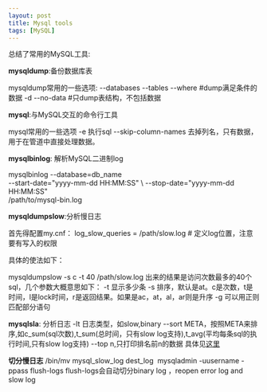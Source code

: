 ```yaml
---
layout: post
title: Mysql tools
tags: [MySQL]
---
```

总结了常用的MySQL工具:

**mysqldump**:备份数据库表

mysqldump常用的一些选项:
--databases
--tables
--where #dump满足条件的数据
-d --no-data #只dump表结构，不包括数据

**mysql**:与MySQL交互的命令行工具

mysql常用的一些选项
-e 执行sql
--skip-column-names 去掉列名，只有数据，用于在管道中直接处理数据。


**mysqlbinlog**: 解析MySQL二进制log

mysqlbinlog --database=db_name \
--start-date="yyyy-mm-dd HH:MM:SS" \ 
--stop-date="yyyy-mm-dd HH:MM:SS" \
/path/to/mysql-bin.log 

**mysqldumpslow**:分析慢日志 

首先得配置my.cnf：
log_slow_queries = /path/slow.log # 定义log位置，注意要有写入的权限

具体的使法如下：

mysqldumpslow -s c -t 40 /path/slow.log
出来的结果是访问次数最多的40个sql，几个参数大概意思如下：
-t 显示多少条
-s 排序，默认是at。c是次数，t是时间，l是lock时间，r是返回结果。如果是ac，at，al，ar则是升序
-g 可以用正则匹配部分语句

**mysqlsla**: 分析日志
-lt 日志类型，如slow,binary
--sort META，按照META来排序,如c_sum(sql次数),t_sum(总时间，只有slow log支持),t_avg(平均每条sql的执行时间,只有slow log支持)
--top n,只打印排名前n的数据
具体见[这里](http://hackmysql.com/mysqlsla)

**切分慢日志**
/bin/mv mysql_slow_log dest_log 
mysqladmin -uusername -ppass flush-logs
flush-logs会自动切分binary log ，reopen error log and slow log

